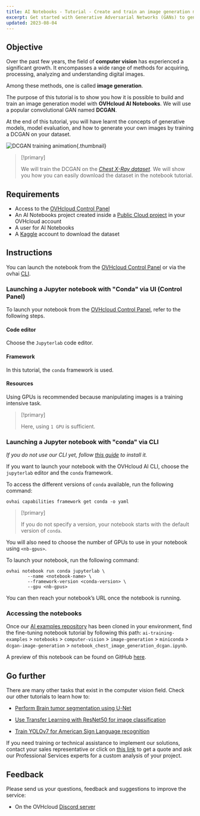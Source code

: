 ```yaml
---
title: AI Notebooks - Tutorial - Create and train an image generation model
excerpt: Get started with Generative Adversarial Networks (GANs) to generate synthetic images
updated: 2023-08-04
---
```


## Objective

Over the past few years, the field of **computer vision** has experienced a significant growth. It encompasses a wide range of methods for acquiring, processing, analyzing and understanding digital images. 

Among these methods, one is called **image generation**. 

The purpose of this tutorial is to show you how it is possible to build and train an image generation model with **OVHcloud AI Notebooks**. We will use a popular convolutional GAN named **DCGAN**.

At the end of this tutorial, you will have learnt the concepts of generative models, model evaluation, and how to generate your own images by training a DCGAN on your dataset.

![DCGAN training animation](dcgan_training_animation.gif){.thumbnail}

> [!primary]
>
> We will train the DCGAN on the *[Chest X-Ray dataset](https://www.kaggle.com/datasets/paultimothymooney/chest-xray-pneumonia)*. We will show you how you can easily download the dataset in the notebook tutorial.
>

## Requirements

- Access to the [OVHcloud Control Panel](https://www.ovh.com/auth/?action=gotomanager&from=https://www.ovh.de/&ovhSubsidiary=de)
- An AI Notebooks project created inside a [Public Cloud project](https://www.ovhcloud.com/de/public-cloud/) in your OVHcloud account
- A user for AI Notebooks
- A [Kaggle](https://www.kaggle.com/) account to download the dataset

## Instructions

You can launch the notebook from the [OVHcloud Control Panel](https://www.ovh.com/auth/?action=gotomanager&from=https://www.ovh.de/&ovhSubsidiary=de) or via the ovhai [CLI](cli_11_howto_run_notebook_cli1.).

### Launching a Jupyter notebook with "Conda" via UI (Control Panel)

To launch your notebook from the [OVHcloud Control Panel](https://www.ovh.com/auth/?action=gotomanager&from=https://www.ovh.de/&ovhSubsidiary=de), refer to the following steps.

#### Code editor

Choose the `Jupyterlab` code editor.

#### Framework

In this tutorial, the `conda` framework is used.

#### Resources

Using GPUs is recommended because manipulating images is a training intensive task.

> [!primary]
>
> Here, using `1 GPU` is sufficient.
>

### Launching a Jupyter notebook with "conda" via CLI

*If you do not use our CLI yet, follow [this guide](cli_10_howto_install_cli1.) to install it.*

If you want to launch your notebook with the OVHcloud AI CLI, choose the `jupyterlab` editor and the `conda` framework.

To access the different versions of `conda` available, run the following command:

```console
ovhai capabilities framework get conda -o yaml
```

> [!primary]
>
> If you do not specify a version, your notebook starts with the default version of `conda`.
>

You will also need to choose the number of GPUs to use in your notebook using `<nb-gpus>`.

To launch your notebook, run the following command: 

```console
ovhai notebook run conda jupyterlab \
		--name <notebook-name> \
		--framework-version <conda-version> \
		--gpu <nb-gpus>

```

You can then reach your notebook’s URL once the notebook is running.

### Accessing the notebooks

Once our [AI examples repository](https://github.com/ovh/ai-training-examples/) has been cloned in your environment, find the fine-tuning notebook tutorial by following this path: `ai-training-examples` > `notebooks` > `computer-vision` > `image-generation` > `miniconda` > `dcgan-image-generation` > `notebook_chest_image_generation_dcgan.ipynb`.

A preview of this notebook can be found on GitHub [here](https://github.com/ovh/ai-training-examples/blob/main/notebooks/computer-vision/image-generation/miniconda/dcgan-image-generation/notebook_chest_image_generation_dcgan.ipynb).

## Go further

There are many other tasks that exist in the computer vision field. Check our other tutorials to learn how to:

- [Perform Brain tumor segmentation using U-Net](notebook_tuto_12_image-segmentation-unet-tumors1.) 

- [Use Transfer Learning with ResNet50 for image classification](notebook_tuto_07_transfer_learning_resnet50_image_classification1.)

- [Train YOLOv7 for American Sign Language recognition](notebook_tuto_11_yolov71.)

If you need training or technical assistance to implement our solutions, contact your sales representative or click on [this link](https://www.ovhcloud.com/de/professional-services/) to get a quote and ask our Professional Services experts for a custom analysis of your project.

## Feedback

Please send us your questions, feedback and suggestions to improve the service:

- On the OVHcloud [Discord server](https://discord.com/invite/vXVurFfwe9)
